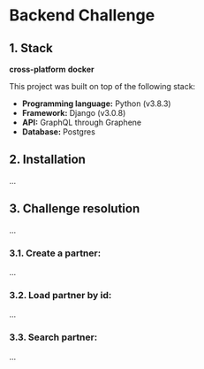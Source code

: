 # Backend Challenge

## 1. Stack

**cross-platform**
**docker**

This project was built on top of the following stack:
- **Programming language:** Python (v3.8.3)
- **Framework:** Django (v3.0.8)
- **API:** GraphQL through Graphene
- **Database:** Postgres

## 2. Installation
...

## 3. Challenge resolution
...

### 3.1. Create a partner:
...

### 3.2. Load partner by id:
...

### 3.3. Search partner:
...
